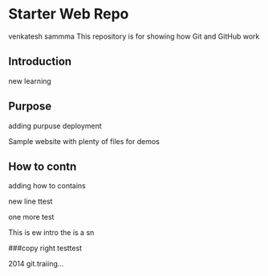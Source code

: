 # Starter Web Repo
venkatesh sammma
This repository is for showing how Git and GitHub work

## Introduction
new learning 
## Purpose
adding purpuse deployment

Sample website with plenty of files for demos

## How to contn

adding how to contains

new line
ttest

one more test

This is ew intro the is a sn


###copy right
testtest

2014 git.traiing...